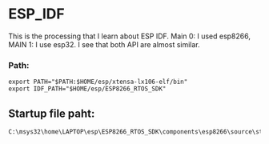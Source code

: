 # ESP_IDF
This is the processing that I learn about ESP IDF. Main 0: I used esp8266, MAIN 1: I use esp32. I see that both API are almost similar.
### Path:
```
export PATH="$PATH:$HOME/esp/xtensa-lx106-elf/bin"
export IDF_PATH="$HOME/esp/ESP8266_RTOS_SDK"
```
## Startup file paht:
```
C:\msys32\home\LAPTOP\esp\ESP8266_RTOS_SDK\components\esp8266\source\startup.c
```

